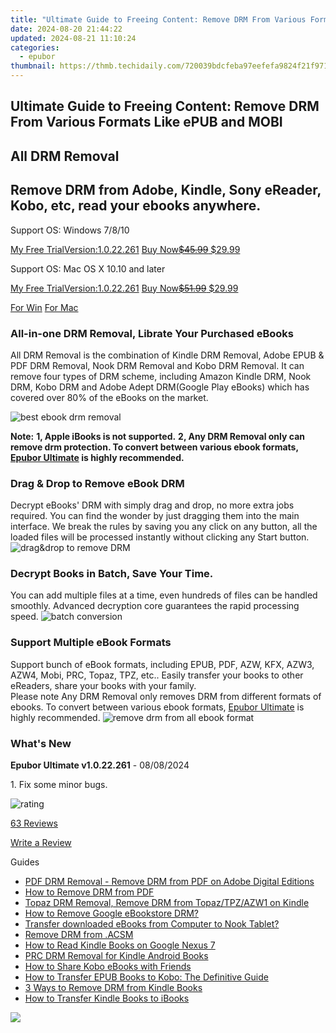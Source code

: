 ```yaml
---
title: "Ultimate Guide to Freeing Content: Remove DRM From Various Formats Like ePUB and MOBI"
date: 2024-08-20 21:44:22
updated: 2024-08-21 11:10:24
categories:
  - epubor
thumbnail: https://thmb.techidaily.com/720039bdcfeba97eefefa9824f21f9715183b78c763bbf782b71c474fcdd45b6.jpg
---
```


## Ultimate Guide to Freeing Content: Remove DRM From Various Formats Like ePUB and MOBI

## All DRM Removal

## Remove DRM from Adobe, Kindle, Sony eReader, Kobo, etc, read your ebooks anywhere.

Support OS: Windows 7/8/10

[My Free TrialVersion:1.0.22.261](https://tools.techidaily.com/epubor/drm-removal-tools/) [Buy Now~~$45.99~~ $29.99](https://tools.techidaily.com/epubor/drm-removal-tools/)

Support OS: Mac OS X 10.10 and later

[My Free TrialVersion:1.0.22.261](https://tools.techidaily.com/epubor/drm-removal-tools/) [Buy Now~~$51.99~~ $29.99](https://tools.techidaily.com/epubor/drm-removal-tools/)

[For Win](http://www.epubor.com/javascript:void%280%29) [For Mac](http://www.epubor.com/javascript:void%280%29) 



### All-in-one DRM Removal, Librate Your Purchased eBooks 

All DRM Removal is the combination of Kindle DRM Removal, Adobe EPUB & PDF DRM Removal, Nook DRM Removal and Kobo DRM Removal. It can remove four types of DRM scheme, including Amazon Kindle DRM, Nook DRM, Kobo DRM and Adobe Adept DRM(Google Play eBooks) which has covered over 80% of the eBooks on the market. 

![best ebook drm removal](http://www.epubor.com/images/drm-removal-feature2.png)

**Note:** 
**1, Apple iBooks is not supported.** 
 **2, Any DRM Removal only can remove drm protection. To convert between various ebook formats, [Epubor Ultimate](https://tools.techidaily.com/epubor/ultimate/) is highly recommended.** 



### Drag & Drop to Remove eBook DRM

Decrypt eBooks' DRM with simply drag and drop, no more extra jobs required. You can find the wonder by just dragging them into the main interface. We break the rules by saving you any click on any button, all the loaded files will be processed instantly without clicking any Start button. ![drag&drop to remove DRM](http://www.epubor.com/images/remove-all-drm-drag-books.png)



### Decrypt Books in Batch, Save Your Time.

You can add multiple files at a time, even hundreds of files can be handled smoothly. Advanced decryption core guarantees the rapid processing speed. ![batch conversion](http://www.epubor.com/images/batch-conversion.jpg)



### Support Multiple eBook Formats

 Support bunch of eBook formats, including EPUB, PDF, AZW, KFX, AZW3, AZW4, Mobi, PRC, Topaz, TPZ, etc.. Easily transfer your books to other eReaders, share your books with your family.  
 Please note Any DRM Removal only removes DRM from different formats of ebooks. To convert between various ebook formats, [Epubor Ultimate](https://tools.techidaily.com/epubor/ultimate/) is highly recommended. ![remove drm from all ebook format](http://www.epubor.com/images/remove-all-drm.png)



### What's New

**Epubor Ultimate v1.0.22.261** \- 08/08/2024

1\. Fix some minor bugs.

![rating](http://www.epubor.com/images/star.png)

[63 Reviews](https://tools.techidaily.com/epubor/drm-removal-tools/)

[Write a Review](https://tools.techidaily.com/epubor/drm-removal-tools/)

Guides 

* [PDF DRM Removal - Remove DRM from PDF on Adobe Digital Editions](https://tools.techidaily.com/epubor/products/)
* [How to Remove DRM from PDF](https://tools.techidaily.com/epubor/products/)
* [Topaz DRM Removal, Remove DRM from Topaz/TPZ/AZW1 on Kindle](https://tools.techidaily.com/epubor/products/)
* [How to Remove Google eBookstore DRM?](https://tools.techidaily.com/epubor/products/)
* [Transfer downloaded eBooks from Computer to Nook Tablet?](https://tools.techidaily.com/epubor/transfer/)
* [Remove DRM from .ACSM](https://tools.techidaily.com/epubor/products/)
* [How to Read Kindle Books on Google Nexus 7](https://tools.techidaily.com/epubor/products/)
* [PRC DRM Removal for Kindle Android Books](https://tools.techidaily.com/epubor/products/)
* [How to Share Kobo eBooks with Friends](https://tools.techidaily.com/epubor/products/)
* [How to Transfer EPUB Books to Kobo: The Definitive Guide](https://tools.techidaily.com/epubor/products/)
* [3 Ways to Remove DRM from Kindle Books](https://tools.techidaily.com/epubor/products/)
* [How to Transfer Kindle Books to iBooks](https://tools.techidaily.com/epubor/products/)

![](http://www.epubor.com/images/product-guide2.jpg)

<ins class="adsbygoogle"
     style="display:block"
     data-ad-format="autorelaxed"
     data-ad-client="ca-pub-7571918770474297"
     data-ad-slot="1223367746"></ins>



<ins class="adsbygoogle"
     style="display:block"
     data-ad-client="ca-pub-7571918770474297"
     data-ad-slot="8358498916"
     data-ad-format="auto"
     data-full-width-responsive="true"></ins>
